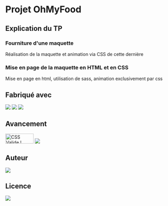 # Projet OhMyFood

## Explication du TP
### Fourniture d'une maquette
Réalisation de la maquette et animation via CSS de cette dernière
### Mise en page de la maquette en HTML et en CSS
Mise en page en html, utilisation de sass, animation exclusivement par css

## Fabriqué avec 

<img src="https://img.shields.io/badge/css3%20-%231572B6.svg?&style=for-the-badge&logo=css3&logoColor=white"/>
<img src="https://img.shields.io/badge/html5%20-%23E34F26.svg?&style=for-the-badge&logo=html5&logoColor=white"/>
<img src="https://img.shields.io/badge/git%20-%23F05033.svg?&style=for-the-badge&logo=git&logoColor=white"/>

## Avancement

<img style="border:0;width:88px;height:31px" src="https://jigsaw.w3.org/css-validator/images/vcss-blue" alt="CSS Valide !" />
<img src='https://img.shields.io/github/last-commit/JonathanChosson/TP_Reservia' />

## Auteur
<img src='https://img.shields.io/badge/Autor-Chosson Jonathan-blue' />

## Licence 
<img src='https://forthebadge.com/images/badges/open-source.svg' />
